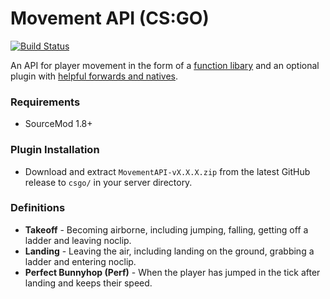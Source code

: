 # Movement API (CS:GO)

[![Build Status](https://travis-ci.org/danzayau/MovementAPI.svg?branch=master)](https://travis-ci.org/danzayau/MovementAPI)

An API for player movement in the form of a [function libary](addons/sourcemod/scripting/include/movement.inc) and an optional plugin with [helpful forwards and natives](addons/sourcemod/scripting/include/movementapi.inc).

### Requirements

 * SourceMod 1.8+
 
### Plugin Installation

 * Download and extract ```MovementAPI-vX.X.X.zip``` from the latest GitHub release to ```csgo/``` in your server directory.
 
### Definitions

 * **Takeoff** - Becoming airborne, including jumping, falling, getting off a ladder and leaving noclip.
 * **Landing** - Leaving the air, including landing on the ground, grabbing a ladder and entering noclip.
 * **Perfect Bunnyhop (Perf)** - When the player has jumped in the tick after landing and keeps their speed.